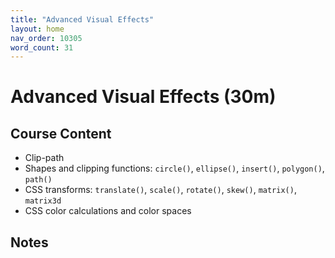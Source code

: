 ```yaml
---
title: "Advanced Visual Effects"
layout: home
nav_order: 10305
word_count: 31
---
```

# Advanced Visual Effects (30m)

## Course Content

- Clip-path
- Shapes and clipping functions: `circle()`, `ellipse()`, `insert()`, `polygon()`, `path()`
- CSS transforms: `translate()`, `scale()`, `rotate()`, `skew()`, `matrix()`, `matrix3d`
- CSS color calculations and color spaces

## Notes










